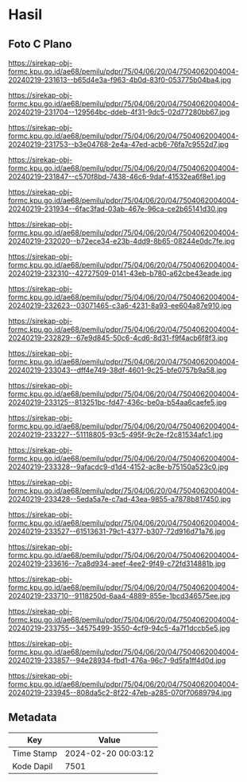 # Hasil

## Foto C Plano

https://sirekap-obj-formc.kpu.go.id/ae68/pemilu/pdpr/75/04/06/20/04/7504062004004-20240219-231613--b65d4e3a-f963-4b0d-83f0-053775b04ba4.jpg

https://sirekap-obj-formc.kpu.go.id/ae68/pemilu/pdpr/75/04/06/20/04/7504062004004-20240219-231704--129564bc-ddeb-4f31-9dc5-02d77280bb67.jpg

https://sirekap-obj-formc.kpu.go.id/ae68/pemilu/pdpr/75/04/06/20/04/7504062004004-20240219-231753--b3e04768-2e4a-47ed-acb6-76fa7c9552d7.jpg

https://sirekap-obj-formc.kpu.go.id/ae68/pemilu/pdpr/75/04/06/20/04/7504062004004-20240219-231847--c570f8bd-7438-46c6-9daf-41532ea6f8e1.jpg

https://sirekap-obj-formc.kpu.go.id/ae68/pemilu/pdpr/75/04/06/20/04/7504062004004-20240219-231934--6fac3fad-03ab-467e-96ca-ce2b65141d30.jpg

https://sirekap-obj-formc.kpu.go.id/ae68/pemilu/pdpr/75/04/06/20/04/7504062004004-20240219-232020--b72ece34-e23b-4dd9-8b65-08244e0dc7fe.jpg

https://sirekap-obj-formc.kpu.go.id/ae68/pemilu/pdpr/75/04/06/20/04/7504062004004-20240219-232310--42727509-0141-43eb-b780-a62cbe43eade.jpg

https://sirekap-obj-formc.kpu.go.id/ae68/pemilu/pdpr/75/04/06/20/04/7504062004004-20240219-232623--03071465-c3a6-4231-8a93-ee604a87e910.jpg

https://sirekap-obj-formc.kpu.go.id/ae68/pemilu/pdpr/75/04/06/20/04/7504062004004-20240219-232829--67e9d845-50c6-4cd6-8d31-f9f4acb6f8f3.jpg

https://sirekap-obj-formc.kpu.go.id/ae68/pemilu/pdpr/75/04/06/20/04/7504062004004-20240219-233043--dff4e749-38df-4601-9c25-bfe0757b9a58.jpg

https://sirekap-obj-formc.kpu.go.id/ae68/pemilu/pdpr/75/04/06/20/04/7504062004004-20240219-233125--813251bc-fd47-436c-be0a-b54aa6caefe5.jpg

https://sirekap-obj-formc.kpu.go.id/ae68/pemilu/pdpr/75/04/06/20/04/7504062004004-20240219-233227--51118805-93c5-495f-9c2e-f2c81534afc1.jpg

https://sirekap-obj-formc.kpu.go.id/ae68/pemilu/pdpr/75/04/06/20/04/7504062004004-20240219-233328--9afacdc9-d1d4-4152-ac8e-b75150a523c0.jpg

https://sirekap-obj-formc.kpu.go.id/ae68/pemilu/pdpr/75/04/06/20/04/7504062004004-20240219-233428--5eda5a7e-c7ad-43ea-9855-a7878b817450.jpg

https://sirekap-obj-formc.kpu.go.id/ae68/pemilu/pdpr/75/04/06/20/04/7504062004004-20240219-233527--61513631-79c1-4377-b307-72d916d71a76.jpg

https://sirekap-obj-formc.kpu.go.id/ae68/pemilu/pdpr/75/04/06/20/04/7504062004004-20240219-233616--7ca8d934-aeef-4ee2-9f49-c72fd314881b.jpg

https://sirekap-obj-formc.kpu.go.id/ae68/pemilu/pdpr/75/04/06/20/04/7504062004004-20240219-233710--9118250d-6aa4-4889-855e-1bcd346575ee.jpg

https://sirekap-obj-formc.kpu.go.id/ae68/pemilu/pdpr/75/04/06/20/04/7504062004004-20240219-233755--34575499-3550-4cf9-94c5-4a7f1dccb5e5.jpg

https://sirekap-obj-formc.kpu.go.id/ae68/pemilu/pdpr/75/04/06/20/04/7504062004004-20240219-233857--94e28934-fbd1-476a-96c7-9d5fa1ff4d0d.jpg

https://sirekap-obj-formc.kpu.go.id/ae68/pemilu/pdpr/75/04/06/20/04/7504062004004-20240219-233945--808da5c2-8f22-47eb-a285-070f70689794.jpg


## Metadata

| Key        | Value               |
| ---------- | ------------------- |
| Time Stamp | 2024-02-20 00:03:12 |
| Kode Dapil | 7501                |



